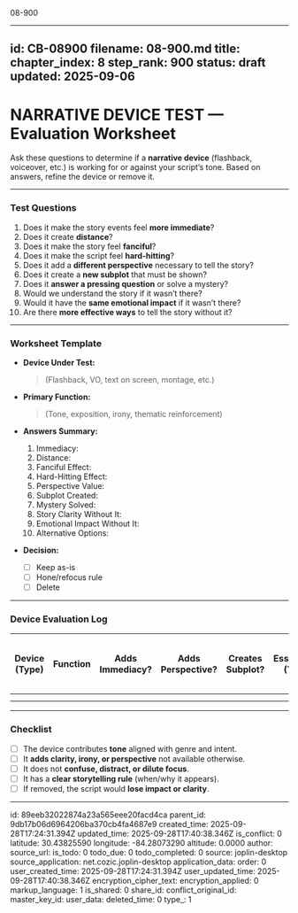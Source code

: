 08-900

---
id: CB-08900
filename: 08-900.md
title: 
chapter_index: 8
step_rank: 900
status: draft
updated: 2025-09-06
---

# NARRATIVE DEVICE TEST — Evaluation Worksheet

Ask these questions to determine if a **narrative device** (flashback, voiceover, etc.) is working for or against your script’s tone. Based on answers, refine the device or remove it.

---

### **Test Questions**
1. Does it make the story events feel **more immediate**?  
2. Does it create **distance**?  
3. Does it make the story feel **fanciful**?  
4. Does it make the script feel **hard-hitting**?  
5. Does it add a **different perspective** necessary to tell the story?  
6. Does it create a **new subplot** that must be shown?  
7. Does it **answer a pressing question** or solve a mystery?  
8. Would we understand the story if it wasn’t there?  
9. Would it have the **same emotional impact** if it wasn’t there?  
10. Are there **more effective ways** to tell the story without it?  

---

### **Worksheet Template**
- **Device Under Test:**  
  > (Flashback, VO, text on screen, montage, etc.)

- **Primary Function:**  
  > (Tone, exposition, irony, thematic reinforcement)

- **Answers Summary:**  
  1. Immediacy:  
  2. Distance:  
  3. Fanciful Effect:  
  4. Hard-Hitting Effect:  
  5. Perspective Value:  
  6. Subplot Created:  
  7. Mystery Solved:  
  8. Story Clarity Without It:  
  9. Emotional Impact Without It:  
  10. Alternative Options:  

- **Decision:**  
  - [ ] Keep as-is  
  - [ ] Hone/refocus rule  
  - [ ] Delete  

---

### **Device Evaluation Log**
| Device (Type) | Function | Adds Immediacy? | Adds Perspective? | Creates Subplot? | Essential? (Y/N) | Keep / Hone / Delete | Notes |
|---------------|----------|-----------------|------------------|------------------|------------------|----------------------|-------|
|               |          |                 |                  |                  |                  |                      |       |
|               |          |                 |                  |                  |                  |                      |       |

---

### **Checklist**
- [ ] The device contributes **tone** aligned with genre and intent.  
- [ ] It **adds clarity, irony, or perspective** not available otherwise.  
- [ ] It does not **confuse, distract, or dilute focus**.  
- [ ] It has a **clear storytelling rule** (when/why it appears).  
- [ ] If removed, the script would **lose impact or clarity**.  

---


id: 89eeb32022874a23a565eee20facd4ca
parent_id: 9db17b06d6964206ba370cb4fa4687e9
created_time: 2025-09-28T17:24:31.394Z
updated_time: 2025-09-28T17:40:38.346Z
is_conflict: 0
latitude: 30.43825590
longitude: -84.28073290
altitude: 0.0000
author: 
source_url: 
is_todo: 0
todo_due: 0
todo_completed: 0
source: joplin-desktop
source_application: net.cozic.joplin-desktop
application_data: 
order: 0
user_created_time: 2025-09-28T17:24:31.394Z
user_updated_time: 2025-09-28T17:40:38.346Z
encryption_cipher_text: 
encryption_applied: 0
markup_language: 1
is_shared: 0
share_id: 
conflict_original_id: 
master_key_id: 
user_data: 
deleted_time: 0
type_: 1